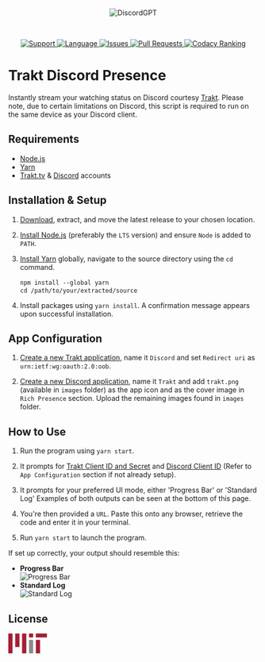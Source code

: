 <div align="center">
  <br />
  <p>
    <img src="https://share.valhalladev.org/r/XPk8iq.png" width="550" alt="DiscordGPT" />
  </p>
  <br />
  <p>
  <a href="https://discord.gg/Q3ZhdRJ">
    <img src="https://img.shields.io/discord/495602800802398212.svg?colorB=Blue&logo=discord&label=Support&style=for-the-badge" alt="Support">
  </a>
  <a href="https://github.com/RagnarLothbrok-Odin/trakt-discord-presence">
    <img src="https://img.shields.io/github/languages/top/RagnarLothbrok-Odin/trakt-discord-presence.svg?style=for-the-badge" alt="Language">
  </a>
  <a href="https://github.com/RagnarLothbrok-Odin/trakt-discord-presence/issues">
    <img src="https://img.shields.io/github/issues/RagnarLothbrok-Odin/trakt-discord-presence.svg?style=for-the-badge" alt="Issues">
  </a>
  <a href="https://github.com/RagnarLothbrok-Odin/trakt-discord-presence/pulls">
    <img src="https://img.shields.io/github/issues-pr/RagnarLothbrok-Odin/trakt-discord-presence.svg?style=for-the-badge" alt="Pull Requests">
  </a>
  <a href="https://app.codacy.com/gh/RagnarLothbrok-Odin/trakt-discord-presence/dashboard?utm_source=gh&utm_medium=referral&utm_content=&utm_campaign=Badge_grade">
    <img src="https://img.shields.io/codacy/grade/eb4d99a79b5c4151a7431b1cb1057e1b?style=for-the-badge" alt="Codacy Ranking">
  </a>
  </p>
</div>

# Trakt Discord Presence

Instantly stream your watching status on Discord courtesy [Trakt](https://trakt.tv/). Please note, due to certain
limitations on Discord, this script is required to run on the same device as your Discord client.

## Requirements

- [Node.js](https://nodejs.org)
- [Yarn](https://yarnpkg.com)
- [Trakt.tv](https://trakt.tv) & [Discord](https://discord.com) accounts

## Installation & Setup

1. [Download](https://github.com/RagnarLothbrok-Odin/trakt-discord-presence/releases), extract, and move the latest
   release to your chosen location.

2. [Install Node.js](https://nodejs.org) (preferably the `LTS` version) and ensure `Node` is added to `PATH`.

3. [Install Yarn](https://classic.yarnpkg.com/en/docs/install) globally, navigate to the source directory using the `cd`
   command.
    ```Shell
    npm install --global yarn
    cd /path/to/your/extracted/source
    ```

4. Install packages using `yarn install`. A confirmation message appears upon successful installation.

## App Configuration

1. [Create a new Trakt application](https://trakt.tv/oauth/applications), name it `Discord` and set `Redirect uri`
   as `urn:ietf:wg:oauth:2.0:oob`.

2. [Create a new Discord application](https://discord.com/developers/applications), name it `Trakt` and
   add `trakt.png` (available in `images` folder) as the app icon and as the cover image in `Rich Presence` section.
   Upload the remaining images found in `images` folder.

## How to Use

1. Run the program using `yarn start`.

2. It prompts for [Trakt Client ID and Secret](https://trakt.tv/oauth/applications)
   and [Discord Client ID](https://discord.com/developers/applications) (Refer to `App Configuration` section if not
   already setup).

3. It prompts for your preferred UI mode, either 'Progress Bar' or 'Standard Log' Examples of both outputs can be seen
   at the bottom of this page.

4. You're then provided a `URL`. Paste this onto any browser, retrieve the code and enter it in your terminal.

5. Run `yarn start` to launch the program.

If set up correctly, your output should resemble this:

- **Progress Bar**
  </br><img src="https://share.valhalladev.org/u/progress_bar.png" alt="Progress Bar" style="width: 500px;">
- **Standard Log**
  </br><img src="https://share.valhalladev.org/u/standard_log.png" alt="Standard Log" style="width: 500px;">

## License

<a href="https://choosealicense.com/licenses/mit/"><img src="https://raw.githubusercontent.com/johnturner4004/readme-generator/master/src/components/assets/images/mit.svg" height=40 /></a>

